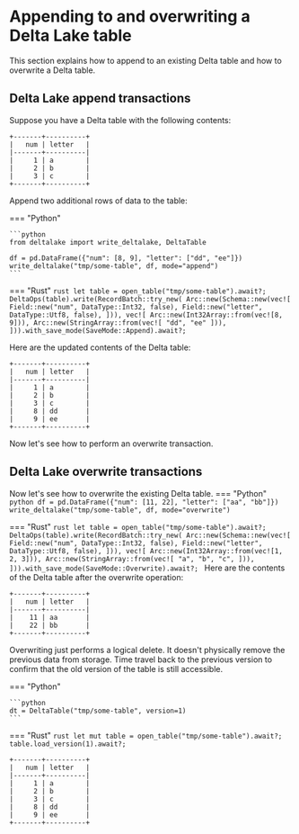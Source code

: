 # Appending to and overwriting a Delta Lake table

This section explains how to append to an existing Delta table and how to overwrite a Delta table.

## Delta Lake append transactions

Suppose you have a Delta table with the following contents:

```
+-------+----------+
|   num | letter   |
|-------+----------|
|     1 | a        |
|     2 | b        |
|     3 | c        |
+-------+----------+
```

Append two additional rows of data to the table:

=== "Python"

    ```python
    from deltalake import write_deltalake, DeltaTable

    df = pd.DataFrame({"num": [8, 9], "letter": ["dd", "ee"]})
    write_deltalake("tmp/some-table", df, mode="append")
    ```

=== "Rust"
`rust
    let table = open_table("tmp/some-table").await?;
    DeltaOps(table).write(RecordBatch::try_new(
        Arc::new(Schema::new(vec![
            Field::new("num", DataType::Int32, false),
            Field::new("letter", DataType::Utf8, false),
        ])),
        vec![
            Arc::new(Int32Array::from(vec![8, 9])),
            Arc::new(StringArray::from(vec![
                "dd", "ee"
            ])),
        ])).with_save_mode(SaveMode::Append).await?;
    `

Here are the updated contents of the Delta table:

```
+-------+----------+
|   num | letter   |
|-------+----------|
|     1 | a        |
|     2 | b        |
|     3 | c        |
|     8 | dd       |
|     9 | ee       |
+-------+----------+
```

Now let's see how to perform an overwrite transaction.

## Delta Lake overwrite transactions

Now let's see how to overwrite the existing Delta table.
=== "Python"
`python
    df = pd.DataFrame({"num": [11, 22], "letter": ["aa", "bb"]})
    write_deltalake("tmp/some-table", df, mode="overwrite")
    `

=== "Rust"
`rust
    let table = open_table("tmp/some-table").await?;
    DeltaOps(table).write(RecordBatch::try_new(
        Arc::new(Schema::new(vec![
            Field::new("num", DataType::Int32, false),
            Field::new("letter", DataType::Utf8, false),
        ])),
        vec![
            Arc::new(Int32Array::from(vec![1, 2, 3])),
            Arc::new(StringArray::from(vec![
                "a", "b", "c",
            ])),
        ])).with_save_mode(SaveMode::Overwrite).await?;
    `
Here are the contents of the Delta table after the overwrite operation:

```
+-------+----------+
|   num | letter   |
|-------+----------|
|    11 | aa       |
|    22 | bb       |
+-------+----------+
```

Overwriting just performs a logical delete. It doesn't physically remove the previous data from storage. Time travel back to the previous version to confirm that the old version of the table is still accessible.

=== "Python"

    ```python
    dt = DeltaTable("tmp/some-table", version=1)
    ```

=== "Rust"
`rust
    let mut table = open_table("tmp/some-table").await?;
    table.load_version(1).await?;
    `

```
+-------+----------+
|   num | letter   |
|-------+----------|
|     1 | a        |
|     2 | b        |
|     3 | c        |
|     8 | dd       |
|     9 | ee       |
+-------+----------+
```
